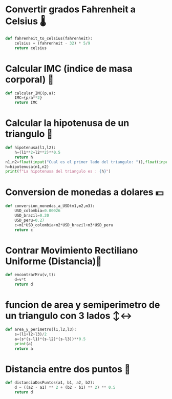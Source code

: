 # Convertir grados Fahrenheit a Celsius 🌡️
```py
def fahrenheit_to_celsius(fahrenheit):
    celsius = (fahrenheit - 32) * 5/9
    return celsius
````

# Calcular IMC (indice de masa corporal) 💪
```py
def calcular_IMC(p,a):
    IMC={p/a**2}
    return IMC
```
# Calcular la hipotenusa de un triangulo 📐
```py
def hipotenusa(l1,l2):
    h=(l1**2+l2**2)**0.5
    return h
n1,n2=float(input("Cual es el primer lado del triangulo: ")),float(input("Cual es el segundo lado del triangulo: "))
h=hipotenusa(n1,n2)
print(f"La hipotenusa del triangulo es : {h}")
````
# Conversion de monedas a dolares 💵
```py
def conversion_monedas_a_USD(m1,m2,m3):
    USD_colombia=0.00026
    USD_brazil=0.20
    USD_peru=0.27
    c=m1*USD_colombia+m2*USD_brazil+m3*USD_peru
    return c
````
# Contrar Movimiento Rectiliano Uniforme (Distancia)📏
```py
def encontrarMru(v,t):
    d=v*t
    return d
````
# funcion de area y semiperimetro de un triangulo con 3 lados ↕️↔️
```py
def area_y_perimetro(l1,l2,l3):
    s=(l1+l2+l3)/2
    a=(s*(s-l1)*(s-l2)*(s-l3))**0.5
    print(a)
    return a
````
# Distancia entre dos puntos 🧷
```py
def distanciaDosPuntos(a1, b1, a2, b2):
    d = ((a2 - a1) ** 2 + (b2 - b1) ** 2) ** 0.5
    return d
````
